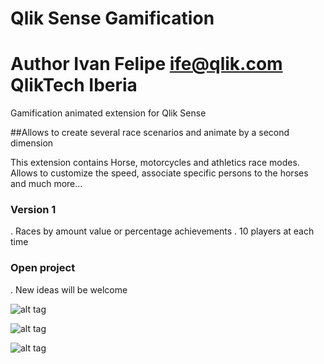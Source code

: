 # Qlik Sense Gamification
# Author Ivan Felipe ife@qlik.com QlikTech Iberia

Gamification animated extension for Qlik Sense

##Allows to create several race scenarios and animate by a second dimension

This extension contains Horse, motorcycles and athletics race modes.
Allows to customize the speed, associate specific persons to the horses and much more...


### Version 1

. Races by amount value or percentage achievements
. 10 players at each time


### Open project
. New ideas will be welcome

![alt tag](https://github.com/iviasensio/Gamification/blob/master/HorsesQlik.gif)

![alt tag](https://github.com/iviasensio/Gamification/blob/master/MotorQlik.gif)

![alt tag](https://github.com/iviasensio/Gamification/blob/master/Athletics.gif)
